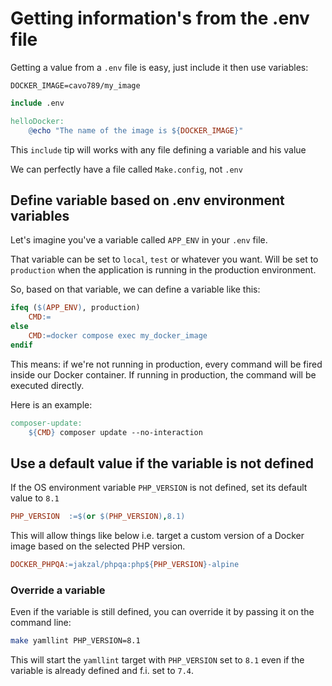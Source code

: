 # Getting information's from the .env file

Getting a value from a `.env` file is easy, just include it then use variables:

```env
DOCKER_IMAGE=cavo789/my_image
```

```makefile
include .env

helloDocker:
	@echo "The name of the image is ${DOCKER_IMAGE}"
```

This `include` tip will works with any file defining a variable and his value

We can perfectly have a file called `Make.config`, not `.env`

## Define variable based on .env environment variables

Let's imagine you've a variable called `APP_ENV` in your `.env` file.

That variable can be set to `local`, `test` or whatever you want. Will be set to `production` when the application is running in the production environment.

So, based on that variable, we can define a variable like this:

```makefile
ifeq ($(APP_ENV), production)
	CMD:=
else
	CMD:=docker compose exec my_docker_image
endif
```

This means: if we're not running in production, every command will be fired inside our Docker container. If running in production, the command will be executed directly.

Here is an example:

```makefile
composer-update:
	${CMD} composer update --no-interaction
```

## Use a default value if the variable is not defined

If the OS environment variable `PHP_VERSION` is not defined, set its default value to `8.1`

```makefile
PHP_VERSION  :=$(or $(PHP_VERSION),8.1)
```

This will allow things like below i.e. target a custom version of a Docker image based on the selected PHP version.

```makefile
DOCKER_PHPQA:=jakzal/phpqa:php${PHP_VERSION}-alpine
```

### Override a variable

Even if the variable is still defined, you can override it by passing it on the command line:

```bash
make yamllint PHP_VERSION=8.1
```

This will start the `yamllint` target with `PHP_VERSION` set to `8.1` even if the variable is already defined and f.i. set to `7.4`.
